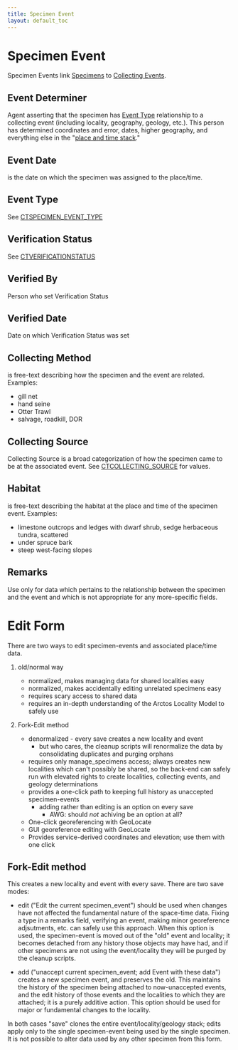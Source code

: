 ```yaml
---
title: Specimen Event
layout: default_toc
---
```


# Specimen Event


Specimen Events link [Specimens]({{site.baseurl}}/documentation/catalog.html) to [Collecting
Events]({{site.baseurl}}/documentation/collecting-event.html).



## Event Determiner

Agent asserting that the specimen
has [Event Type](#type) relationship to a collecting event (including locality, geography, geology, etc.). This person
has determined coordinates and error, dates, higher
geography, and everything else in the "[place and time
stack](/documentation/collecting-event/)."


## Event Date

 is the date on which the specimen was assigned to the place/time.


## Event Type

 See
[CTSPECIMEN_EVENT_TYPE](http://arctos.database.museum/info/ctDocumentation.cfm?table=CTSPECIMEN_EVENT_TYPE)

## Verification Status

 See
[CTVERIFICATIONSTATUS](http://arctos.database.museum/info/ctDocumentation.cfm?table=CTVERIFICATIONSTATUS)

## Verified By

Person who set Verification Status


## Verified Date

Date on which Verification Status was set


## Collecting Method

 is free-text describing how the specimen and the
event are related. Examples:

-   gill net
-   hand seine
-   Otter Trawl
-   salvage, roadkill, DOR


## Collecting Source

Collecting Source is a broad categorization of how the specimen came to be at the associated event. 
 See
[CTCOLLECTING_SOURCE](http://arctos.database.museum/info/ctDocumentation.cfm?table=CTCOLLECTING_SOURCE) for values.




## Habitat

 is free-text describing the habitat at the place and time of
the specimen event. Examples:

-   limestone outcrops and ledges with dwarf shrub, sedge herbaceous
    tundra, scattered
-   under spruce bark
-   steep west-facing slopes

## Remarks

Use only for data which pertains to the relationship between the specimen and the event and which is not appropriate
for any more-specific fields.

# Edit Form

There are two ways to edit specimen-events and associated place/time data.

1.  old/normal way
	* normalized, makes managing data for shared localities easy
	* normalized, makes accidentally editing unrelated specimens easy
	* requires scary access to shared data
	* requires an in-depth understanding of the Arctos Locality Model to safely use

2. Fork-Edit method
	* denormalized - every save creates a new locality and event
	    * but who cares, the cleanup scripts will renormalize the data by consolidating duplicates and purging orphans
	* requires only manage_specimens access; always creates new localities which can't possibly be shared,
	so the back-end can safely run with elevated rights to create localities, collecting events, and geology determinations
	* provides a one-click path to keeping full history as unaccepted specimen-events
		* adding rather than editing is an option on every save
		    * AWG: should *not* achiving be an option at all?
	* One-click georeferencing with GeoLocate
	* GUI georeference editing with GeoLocate
	* Provides service-derived coordinates and elevation; use them with one click


## Fork-Edit method

This creates a new locality and event with every save. There are two save modes:

* edit ("Edit the current specimen_event") should be used when changes have not affected the fundamental nature of the space-time data.
Fixing a type in a remarks field, verifying an event, making minor georeference adjsutments, etc. can safely use this approach. When
this option is used, the specimen-event is moved out of the "old" event and locality; it becomes detached from any history those objects
may have had, and if other specimens are not using the event/locality they will be purged by the cleanup scripts.

* add ("unaccept current specimen_event; add Event with these data") creates a new specimen event, and preserves the old. This maintains
the history of the specimen being attached to now-unaccepted events, and the edit history of those events and the localities to
which they are attached; it is a purely additive action. This option should be used for major or fundamental changes to the locality.

In both cases "save" clones the entire event/locality/geology stack; edits apply only to the single specimen-event being used by the single specimen.
It is not possible to alter data used by any other specimen from this form.

